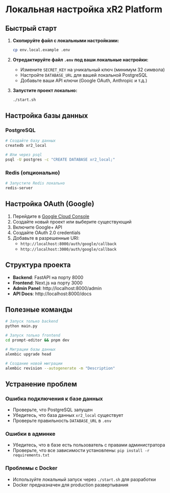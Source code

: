 # Локальная настройка xR2 Platform

## Быстрый старт

1. **Скопируйте файл с локальными настройками:**
   ```bash
   cp env.local.example .env
   ```

2. **Отредактируйте файл `.env` под ваши локальные настройки:**
   - Измените `SECRET_KEY` на уникальный ключ (минимум 32 символа)
   - Настройте `DATABASE_URL` для вашей локальной PostgreSQL
   - Добавьте ваши API ключи (Google OAuth, Anthropic и т.д.)

3. **Запустите проект локально:**
   ```bash
   ./start.sh
   ```

## Настройка базы данных

### PostgreSQL
```bash
# Создайте базу данных
createdb xr2_local

# Или через psql
psql -U postgres -c "CREATE DATABASE xr2_local;"
```

### Redis (опционально)
```bash
# Запустите Redis локально
redis-server
```

## Настройка OAuth (Google)

1. Перейдите в [Google Cloud Console](https://console.cloud.google.com/)
2. Создайте новый проект или выберите существующий
3. Включите Google+ API
4. Создайте OAuth 2.0 credentials
5. Добавьте в разрешенные URI:
   - `http://localhost:8000/auth/google/callback`
   - `http://localhost:3000/auth/google/callback`

## Структура проекта

- **Backend**: FastAPI на порту 8000
- **Frontend**: Next.js на порту 3000
- **Admin Panel**: http://localhost:8000/admin
- **API Docs**: http://localhost:8000/docs

## Полезные команды

```bash
# Запуск только backend
python main.py

# Запуск только frontend
cd prompt-editor && pnpm dev

# Миграции базы данных
alembic upgrade head

# Создание новой миграции
alembic revision --autogenerate -m "Description"
```

## Устранение проблем

### Ошибка подключения к базе данных
- Проверьте, что PostgreSQL запущен
- Убедитесь, что база данных `xr2_local` существует
- Проверьте правильность `DATABASE_URL` в `.env`

### Ошибки в админке
- Убедитесь, что в базе есть пользователь с правами администратора
- Проверьте, что все зависимости установлены: `pip install -r requirements.txt`

### Проблемы с Docker
- Используйте локальный запуск через `./start.sh` для разработки
- Docker предназначен для production развертывания
